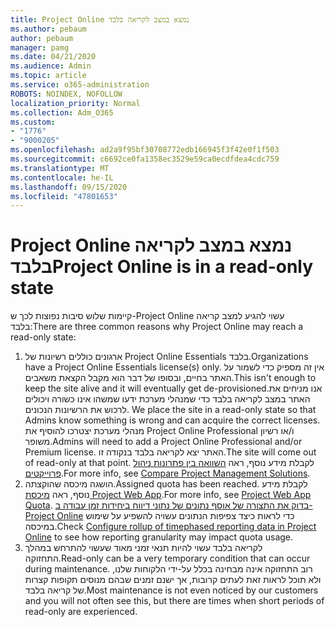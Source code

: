 ```yaml
---
title: Project Online נמצא במצב לקריאה בלבד
ms.author: pebaum
author: pebaum
manager: pamg
ms.date: 04/21/2020
ms.audience: Admin
ms.topic: article
ms.service: o365-administration
ROBOTS: NOINDEX, NOFOLLOW
localization_priority: Normal
ms.collection: Adm_O365
ms.custom:
- "1776"
- "9000205"
ms.openlocfilehash: ad2a9f95bf30708772edb166945f3f42e0f1f503
ms.sourcegitcommit: c6692ce0fa1358ec3529e59ca0ecdfdea4cdc759
ms.translationtype: MT
ms.contentlocale: he-IL
ms.lasthandoff: 09/15/2020
ms.locfileid: "47801653"
---
```

# <a name="project-online-is-in-a-read-only-state"></a><span data-ttu-id="77d9b-102">Project Online נמצא במצב לקריאה בלבד</span><span class="sxs-lookup"><span data-stu-id="77d9b-102">Project Online is in a read-only state</span></span>

<span data-ttu-id="77d9b-103">קיימות שלוש סיבות נפוצות לכך ש-Project Online עשוי להגיע למצב קריאה בלבד:</span><span class="sxs-lookup"><span data-stu-id="77d9b-103">There are three common reasons why Project Online may reach a read-only state:</span></span>

1. <span data-ttu-id="77d9b-104">ארגונים כוללים רשיונות של Project Online Essentials בלבד.</span><span class="sxs-lookup"><span data-stu-id="77d9b-104">Organizations have a Project Online Essentials license(s) only.</span></span> <span data-ttu-id="77d9b-105">אין זה מספיק כדי לשמור על האתר בחיים, ובסופו של דבר הוא מקבל הקצאת משאבים.</span><span class="sxs-lookup"><span data-stu-id="77d9b-105">This isn't enough to keep the site alive and it will eventually get de-provisioned.</span></span><span data-ttu-id="77d9b-106">אנו מניחים את האתר במצב לקריאה בלבד כדי שמנהלי מערכת ידעו שמשהו אינו כשורה ויכולים לרכוש את הרשיונות הנכונים.</span><span class="sxs-lookup"><span data-stu-id="77d9b-106"> We place the site in a read-only state so that Admins know something is wrong and can acquire the correct licenses.</span></span> <span data-ttu-id="77d9b-107">מנהלי מערכת יצטרכו להוסיף את Project Online Professional ו/או רשיון משופר.</span><span class="sxs-lookup"><span data-stu-id="77d9b-107">Admins will need to add a Project Online Professional and/or Premium license.</span></span> <span data-ttu-id="77d9b-108">האתר יצא לקריאה בלבד בנקודה זו.</span><span class="sxs-lookup"><span data-stu-id="77d9b-108">The site will come out of read-only at that point.</span></span> <span data-ttu-id="77d9b-109">לקבלת מידע נוסף, ראה [השוואה בין פתרונות ניהול פרוייקטים](https://products.office.com/project/compare-microsoft-project-management-software?tab=1).</span><span class="sxs-lookup"><span data-stu-id="77d9b-109">For more info, see [Compare Project Management Solutions](https://products.office.com/project/compare-microsoft-project-management-software?tab=1).</span></span>
2. <span data-ttu-id="77d9b-110">הושגה מיכסה שהוקצתה.</span><span class="sxs-lookup"><span data-stu-id="77d9b-110">Assigned quota has been reached.</span></span> <span data-ttu-id="77d9b-111">לקבלת מידע נוסף, ראה [מיכסת Project Web App](https://docs.microsoft.com/projectonline/tune-project-online-performance#project-web-app-quota).</span><span class="sxs-lookup"><span data-stu-id="77d9b-111">For more info, see [Project Web App Quota](https://docs.microsoft.com/projectonline/tune-project-online-performance#project-web-app-quota).</span></span> <span data-ttu-id="77d9b-112">[בדוק את התצורה של אוסף נתונים של נתוני דיווח ביחידות זמן עבודה ב-Project Online](https://docs.microsoft.com/ProjectOnline/configure-rollup-of-timephased-reporting-data-in-project-online) כדי לראות כיצד צפיפות הנתונים עשויה להשפיע על שימוש במיכסה.</span><span class="sxs-lookup"><span data-stu-id="77d9b-112">Check [Configure rollup of timephased reporting data in Project Online](https://docs.microsoft.com/ProjectOnline/configure-rollup-of-timephased-reporting-data-in-project-online) to see how reporting granularity may impact quota usage.</span></span>
3. <span data-ttu-id="77d9b-113">לקריאה בלבד עשוי להיות תנאי זמני מאוד שעשוי להתרחש במהלך התחזוקה.</span><span class="sxs-lookup"><span data-stu-id="77d9b-113">Read-only can be a very temporary condition that can occur during maintenance.</span></span> <span data-ttu-id="77d9b-114">רוב התחזוקה אינה מבחינה בכלל על-ידי הלקוחות שלנו, ולא תוכל לראות זאת לעתים קרובות, אך ישנם זמנים שבהם מנוסים תקופות קצרות של קריאה בלבד.</span><span class="sxs-lookup"><span data-stu-id="77d9b-114">Most maintenance is not even noticed by our customers and you will not often see this, but there are times when short periods of read-only are experienced.</span></span>
